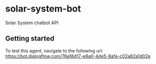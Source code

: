 # solar-system-bot
Solar System chatbot API

## Getting started 
To test this agent, navigate to the following url: https://bot.dialogflow.com/76a18d17-e8a0-4de5-8afa-c02a82a1d02e
